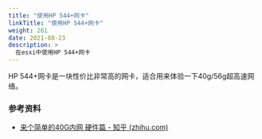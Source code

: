 ```yaml
---
title: "使用HP 544+网卡"
linkTitle: "使用HP 544+网卡"
weight: 261
date: 2021-08-23
description: >
  在esxi中使用HP 544+网卡
---
```


HP 544+网卡是一块性价比非常高的网卡，适合用来体验一下40g/56g超高速网络。

### 参考资料

- [来个简单的40G内网 硬件篇 - 知乎 (zhihu.com)](https://zhuanlan.zhihu.com/p/342160611)

